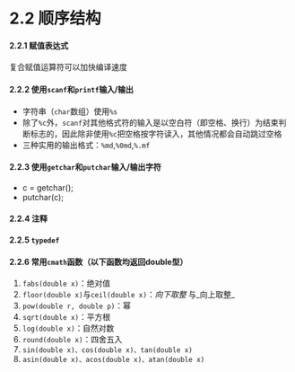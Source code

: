 # 2.2 顺序结构



#### 2.2.1 赋值表达式

复合赋值运算符可以加快编译速度

#### 2.2.2 使用`scanf`和`printf`输入/输出

* 字符串（`char`数组）使用`%s`
* 除了`%c`外，`scanf`对其他格式符的输入是以空白符（即空格、换行）为结束判断标志的，因此除非使用`%c`把空格按字符读入，其他情况都会自动跳过空格
* 三种实用的输出格式：`%md`,`%0md`,`%.mf`

#### 2.2.3 使用`getchar`和`putchar`输入/输出字符

* c = getchar();
* putchar(c);

#### 2.2.4 注释

#### 2.2.5 `typedef`

#### 2.2.6 常用`cmath`函数（以下函数均返回double型）

1. `fabs(double x)`：绝对值
2. `floor(double x)`与`ceil(double x)`：_向下取整_ 与_向上取整_
3. `pow(double r, double p)`：幂
4. `sqrt(double x)`：平方根
5. `log(double x)`：自然对数
6. `round(double x)`：四舍五入
7. `sin(double x)、cos(double x)、tan(double x)`
8. `asin(double x)、acos(double x)、atan(double x)`

